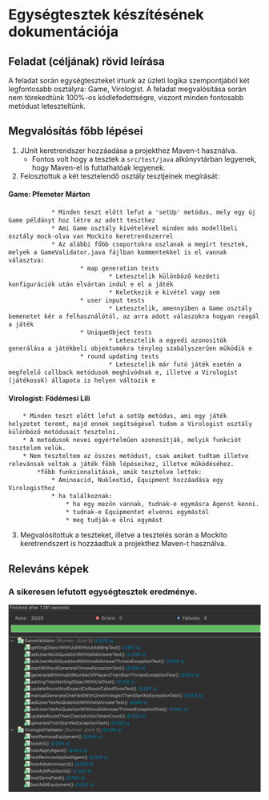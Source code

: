 # Egységtesztek készítésének dokumentációja

## Feladat (céljának) rövid leírása

A feladat során egységteszteket írtunk az üzleti logika szempontjából két legfontosabb osztályra: Game, Virologist. A feladat megvalósítása során nem törekedtünk 100%-os kódlefedettségre, 
viszont minden fontosabb metódust leteszteltünk.

## Megvalósítás főbb lépései

1) JUnit keretrendszer hozzáadása a projekthez Maven-t használva.
	* Fontos volt hogy a tesztek a `src/test/java` alkönyvtárban legyenek, hogy Maven-el is futtathatóak legyenek.
2) Felosztottuk a két tesztelendő osztály tesztjeinek megírását:
#### Game: Pfemeter Márton
                * Minden teszt előtt lefut a 'setUp' metódus, mely egy új Game példányt hoz létre az adott teszthez
                * Ami Game osztály kivételével minden más modellbeli osztály mock-olva van Mockito keretrendszerrel
                * Az alábbi főbb csoportokra oszlanak a megírt tesztek, melyek a GameValidator.java fájlban kommentekkel is el vannak választva:
                        * map generation tests
                                * Letesztelik különböző kezdeti konfigurációk után elvártan indul e el a játék
                                * Keletkezik e kivétel vagy sem
                        * user input tests
                                * Letesztelik, amennyiben a Game osztály bemenetet kér a felhasználótól, az arra adott válaszokra hogyan reagál a játék
                        * UniqueObject tests
                                * Letesztelik a egyedi azonosítók generálása a játékbeli objektumokra tényleg szabályszerűen működik e
                        * round updating tests
                                * Letesztelik már futó játék esetén a megfelelő callback metódusok meghívódnak e, illetve a Virologist (játékosok) állapota is helyen változik e
#### Virologist: Födémesi Lili
		* Minden teszt előtt lefut a setUp metódus, ami egy játék helyzetet teremt, majd ennek segítségével tudom a Virologist osztály különböző metódusait tesztelni.
		* A metódusok nevei egyértelműen azonosítják, melyik funkciót tesztelem velük.
		* Nem teszteltem az összes metódust, csak amiket tudtam illetve relevánsak voltak a játék főbb lépéseihez, illetve működéséhez.
			*főbb funkcionalitások, amik tesztelve lettek:
				* Aminoacid, Nukleotid, Equipment hozzáadása egy Virologisthoz
				* ha találkoznak:
					* ha egy mezőn vannak, tudnak-e egymásra Ágenst kenni.
					* tudnak-e Equipmentet elvenni egymástól
					* meg tudják-e ölni egymást
					
				
			
		
3) Megvalósítottuk a teszteket, illetve a tesztelés során a Mockito keretrendszert is hozzáadtuk a projekthez Maven-t használva.

## Releváns képek

### A sikeresen lefutott egységtesztek eredménye.

![passed-tests](passed-unit-tests.png)
